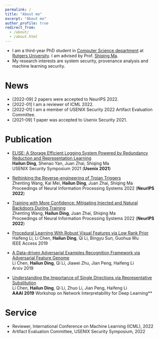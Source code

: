 ```yaml
---
permalink: /
title: "About me"
excerpt: "About me"
author_profile: true
redirect_from: 
  - /about/
  - /about.html
---
```


* I am a third-year PhD student in [Computer Science department](https://www.cs.rutgers.edu/) at [Rutgers University](https://www.rutgers.edu/). I am advised by Prof. [Shiqing Ma](https://www.cs.rutgers.edu/~sm2283/).
* My research interests are system security, provenance analysis and machine learning security. 

News
======
* [2022-09] 2 papers were accepted to NeurIPS 2022.
* [2022-01] I am a reviewer of ICML 2022.
* [2022-01] I am a member of USENIX Security 2022 Artifact Evaluation Committee.
* [2021-09] 1 paper was accepted to Usenix Security 2021.


Publication
======

* [ELISE: A Storage Efficient Logging System Powered by Redundancy Reduction and Representation Learning](https://www.usenix.org/conference/usenixsecurity21/presentation/ding)  
**Hailun Ding**, Shenao Yan, Juan Zhai, Shiqing Ma  
USENIX Security Symposium 2021 (**Usenix 2021**)

* [Rethinking the Reverse-engineering of Trojan Triggers]()  
Zhenting Wang, Kai Mei, **Hailun Ding**, Juan Zhai, Shiqing Ma  
Proceedings of Neural Information Processing Systems 2022 (**NeurIPS 2022**)

* [Training with More Confidence: Mitigating Injected and Natural Backdoors During Training]()  
Zhenting Wang, **Hailun Ding**, Juan Zhai, Shiqing Ma  
Proceedings of Neural Information Processing Systems 2022 (**NeurIPS 2022**)

* [Procedural Learning With Robust Visual Features via Low Rank Prior](https://ieeexplore.ieee.org/document/8624510)  
Haifeng Li, Li Chen, **Hailun Ding**, Qi Li, Bingyu Sun, Guohua Wu  
IEEE Access 2019

* [A Data-driven Adversarial Examples Recognition Framework via Adversarial Feature Genome](https://arxiv.org/abs/1812.10085v2)  
Li Chen, **Hailun Ding**, Qi Li, Jiawei Zhu, Jian Peng, Haifeng Li  
Arxiv 2019

* [Understanding the Importance of Single Directions via Representative Substitution](https://arxiv.org/abs/1811.11053)  
Li Chen, **Hailun Ding**, Qi Li, Zhuo Li, Jian Peng, Haifeng Li  
**AAAI 2019** Workshop on Network Interpretability for Deep Learning**

Service
======
* Reviewer, International Conference on Machine Learning (ICML), 2022
* Artifact Evaluation Committee, USENIX Security Symposium, 2022
